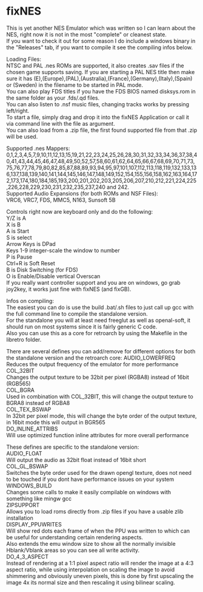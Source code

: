 # fixNES
This is yet another NES Emulator which was written so I can learn about the NES, right now it is not in the most "complete" or cleanest state.  
If you want to check it out for some reason I do include a windows binary in the "Releases" tab, if you want to compile it see the compiling infos below.    

Loading Files:  
NTSC and PAL .nes ROMs are supported, it also creates .sav files if the chosen game supports saving.
If you are starting a PAL NES title then make sure it has (E),(Europe),(PAL),(Australia),(France),(Germany),(Italy),(Spain) or (Sweden) in the filename to be started in PAL mode.  
You can also play FDS titles if you have the FDS BIOS named disksys.rom in the same folder as your .fds/.qd files.  
You can also listen to .nsf music files, changing tracks works by pressing left/right.  
To start a file, simply drag and drop it into the fixNES Application or call it via command line with the file as argument.  
You can also load from a .zip file, the first found supported file from that .zip will be used.    

Supported .nes Mappers:  
0,1,2,3,4,5,7,9,10,11,12,13,15,19,21,22,23,24,25,26,28,30,31,32,33,34,36,37,38,40,41,43,44,45,46,47,48,49,50,52,57,58,60,61,62,64,65,66,67,68,69,70,71,73,75,76,77,78,79,80,82,85,87,88,89,93,94,95,97,101,107,112,113,118,119,132,133,136,137,138,139,140,141,144,145,146,147,148,149,152,154,155,156,158,162,163,164,172,173,174,180,184,185,193,200,201,202,203,205,206,207,210,212,221,224,225,226,228,229,230,231,232,235,237,240 and 242.  
Supported Audio Expansions (for both ROMs and NSF Files):  
VRC6, VRC7, FDS, MMC5, N163, Sunsoft 5B    

Controls right now are keyboard only and do the following:  
Y/Z is A  
X is B  
A is Start  
S is select  
Arrow Keys is DPad  
Keys 1-9 integer-scale the window to number  
P is Pause  
Ctrl+R is Soft Reset  
B is Disk Switching (for FDS)  
O is Enable/Disable vertical Overscan  
If you really want controller support and you are on windows, go grab joy2key, it works just fine with fixNES (and fixGB).    

Infos on compiling:  
The easiest you can do is use the build .bat/.sh files to just call up gcc with the full command line to compile the standalone version.  
For the standalone you will at least need freeglut as well as openal-soft, it should run on most systems since it is fairly generic C code.  
Also you can use this as a core for retroarch by using the Makefile in the libretro folder.    

There are several defines you can add/remove for different options for both the standalone version and the retroarch core:
AUDIO_LOWERFREQ  
Reduces the output frequency of the emulator for more performance  
COL_32BIT  
Changes the output texture to be 32bit per pixel (RGBA8) instead of 16bit (RGB565)  
COL_BGRA  
Used in combination with COL_32BIT, this will change the output texture to BGRA8 instead of RGBA8  
COL_TEX_BSWAP  
In 32bit per pixel mode, this will change the byte order of the output texture, in 16bit mode this will output in BGR565  
DO_INLINE_ATTRIBS  
Will use optimized function inline attributes for more overall performance    

These defines are specific to the standalone version:  
AUDIO_FLOAT  
Will output the audio as 32bit float instead of 16bit short  
COL_GL_BSWAP  
Switches the byte order used for the drawn opengl texture, does not need to be touched if you dont have performance issues on your system  
WINDOWS_BUILD  
Changes some calls to make it easily compilable on windows with something like mingw gcc  
ZIPSUPPORT  
Allows you to load roms directly from .zip files if you have a usable zlib installation  
DISPLAY_PPUWRITES  
Will show red dots each frame of when the PPU was written to which can be useful for understanding certain rendering aspects.  
Also extends the emu window size to show all the normally invisible Hblank/Vblank areas so you can see all write activity.  
DO_4_3_ASPECT  
Instead of rendering at a 1:1 pixel aspect ratio will render the image at a 4:3 aspect ratio, while using interpolation on scaling the image to avoid shimmering and obviously uneven pixels, this is done by first upscaling the image 4x its normal size and then rescaling it using bilinear scaling.
